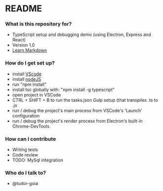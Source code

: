 # README #

### What is this repository for? ###

* TypeScript setup and debugging demo (using Electron, Express and React)
* Version 1.0
* [Learn Markdown](https://bitbucket.org/tutorials/markdowndemo)

### How do I get set up? ###

* install [VScode](http://code.visualstudio.com/)
* install [nodeJS](https://nodejs.org/en/)
* run "npm install"
* install tsc globally with: "npm install -g typescript"
* open project in VSCode
* CTRL + SHIFT + B to run the tasks.json Gulp setup (that transpiles .ts to .js
* run / debug the project's main process from VSCode's 'Launch' configuration
* run / debug the project's render process from Electron's built-in Chrome-DevTools

### How can I contribute ###

* Writing tests
* Code review
* TODO: MySql integration

### Who do I talk to? ###

* @tudor-goia